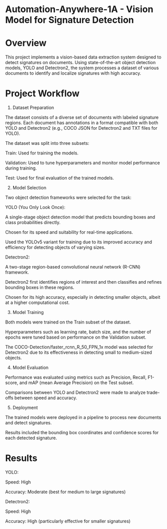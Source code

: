 # Automation-Anywhere-1A - Vision Model for Signature Detection

# Overview

This project implements a vision-based data extraction system designed to detect signatures on documents. Using state-of-the-art object detection models, YOLO and Detectron2, the system processes a dataset of various documents to identify and localize signatures with high accuracy.

# Project Workflow

1. Dataset Preparation

The dataset consists of a diverse set of documents with labeled signature regions. Each document has annotations in a format compatible with both YOLO and Detectron2 (e.g., COCO JSON for Detectron2 and TXT files for YOLO).

The dataset was split into three subsets:

Train: Used for training the models.

Validation: Used to tune hyperparameters and monitor model performance during training.

Test: Used for final evaluation of the trained models.

2. Model Selection

Two object detection frameworks were selected for the task:

YOLO (You Only Look Once):

A single-stage object detection model that predicts bounding boxes and class probabilities directly.

Chosen for its speed and suitability for real-time applications.

Used the YOLOv5 variant for training due to its improved accuracy and efficiency for detecting objects of varying sizes.

Detectron2:

A two-stage region-based convolutional neural network (R-CNN) framework.

Detectron2 first identifies regions of interest and then classifies and refines bounding boxes in these regions.

Chosen for its high accuracy, especially in detecting smaller objects, albeit at a higher computational cost.

3. Model Training

Both models were trained on the Train subset of the dataset.

Hyperparameters such as learning rate, batch size, and the number of epochs were tuned based on performance on the Validation subset.

The COCO-Detection/faster_rcnn_R_50_FPN_1x model was selected for Detectron2 due to its effectiveness in detecting small to medium-sized objects.

4. Model Evaluation

Performance was evaluated using metrics such as Precision, Recall, F1-score, and mAP (mean Average Precision) on the Test subset.

Comparisons between YOLO and Detectron2 were made to analyze trade-offs between speed and accuracy.

5. Deployment

The trained models were deployed in a pipeline to process new documents and detect signatures.

Results included the bounding box coordinates and confidence scores for each detected signature.


# Results

YOLO:

Speed: High

Accuracy: Moderate (best for medium to large signatures)

Detectron2:

Speed: High

Accuracy: High (particularly effective for smaller signatures)

